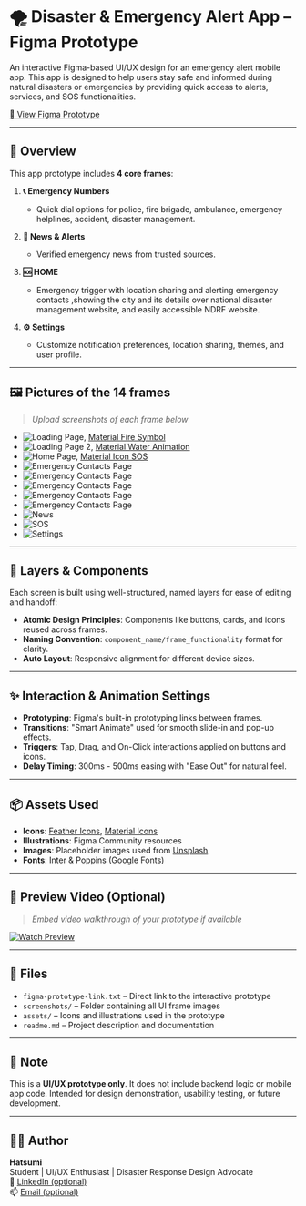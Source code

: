 # 🌪️ Disaster & Emergency Alert App – Figma Prototype

An interactive Figma-based UI/UX design for an emergency alert mobile app. This app is designed to help users stay safe and informed during natural disasters or emergencies by providing quick access to alerts, services, and SOS functionalities.

[🔗 View Figma Prototype](https://www.figma.com/proto/j5aybdWTlJxvEjUcNi6CzY/disaster-emergnecy-alert-app?node-id=17-2&p=f&t=9OpxzbLyXwe9rmUe-1&scaling=scale-down&content-scaling=responsive&page-id=0%3A1&starting-point-node-id=1%3A2&show-proto-sidebar=1)

---

## 🧭 Overview

This app prototype includes **4 core frames**:

1. **📞 Emergency Numbers**
   - Quick dial options for police, fire brigade, ambulance, emergency helplines, accident, disaster management.

2. **📰 News & Alerts**
   - Verified emergency news from trusted sources.

3. **🆘 HOME**
   - Emergency trigger with location sharing and alerting emergency contacts ,showing the city and its details over national disaster management website, and easily accessible NDRF website.

4. **⚙️ Settings**
   - Customize notification preferences, location sharing, themes, and user profile.

---

## 🖼️ Pictures of the 14 frames 

> _Upload screenshots of each frame below_
- ![Loading Page ](https://github.com/SakuraintheSkies/Disaster-and-Emergency-Alert-App/blob/300f03f271f30dfea099a888c80c7de8ef9202d8/Screenshot%202025-06-23%20010033.png), [Material Fire Symbol](https://github.com/SakuraintheSkies/Disaster-and-Emergency-Alert-App/blob/300f03f271f30dfea099a888c80c7de8ef9202d8/pixilart-drawing.png)
- ![Loading Page 2 ](https://github.com/SakuraintheSkies/Disaster-and-Emergency-Alert-App/blob/300f03f271f30dfea099a888c80c7de8ef9202d8/Screenshot%202025-06-23%20010038.png), [Material Water Animation](https://github.com/SakuraintheSkies/Disaster-and-Emergency-Alert-App/blob/300f03f271f30dfea099a888c80c7de8ef9202d8/water-pixilart.gif)
- ![Home Page ](https://github.com/SakuraintheSkies/Disaster-and-Emergency-Alert-App/blob/300f03f271f30dfea099a888c80c7de8ef9202d8/Screenshot%202025-06-23%20010051.png), [Material Icon SOS](https://github.com/SakuraintheSkies/Disaster-and-Emergency-Alert-App/blob/300f03f271f30dfea099a888c80c7de8ef9202d8/pixilart-drawing%20(1).png)
- ![Emergency Contacts Page ](path/to/public-services.png)
- ![Emergency Contacts Page ](path/to/public-services.png)
- ![Emergency Contacts Page ](path/to/public-services.png)
- ![Emergency Contacts Page ](path/to/public-services.png)
- ![Emergency Contacts Page ](path/to/public-services.png)
- ![News](path/to/news.png)
- ![SOS](path/to/sos.png)
- ![Settings](path/to/settings.png)

---

## 🧩 Layers & Components

Each screen is built using well-structured, named layers for ease of editing and handoff:

- **Atomic Design Principles**: Components like buttons, cards, and icons reused across frames.
- **Naming Convention**: `component_name/frame_functionality` format for clarity.
- **Auto Layout**: Responsive alignment for different device sizes.

---

## ✨ Interaction & Animation Settings

- **Prototyping**: Figma's built-in prototyping links between frames.
- **Transitions**: "Smart Animate" used for smooth slide-in and pop-up effects.
- **Triggers**: Tap, Drag, and On-Click interactions applied on buttons and icons.
- **Delay Timing**: 300ms - 500ms easing with "Ease Out" for natural feel.

---

## 📦 Assets Used

- **Icons**: [Feather Icons](https://feathericons.com/), [Material Icons](https://fonts.google.com/icons)
- **Illustrations**: Figma Community resources
- **Images**: Placeholder images used from [Unsplash](https://unsplash.com/)
- **Fonts**: Inter & Poppins (Google Fonts)

---

## 🎥 Preview Video (Optional)

> _Embed video walkthrough of your prototype if available_

[![Watch Preview](https://img.youtube.com/vi/your-video-id-here/0.jpg)](https://www.youtube.com/watch?v=your-video-id-here)

---

## 📁 Files

- `figma-prototype-link.txt` – Direct link to the interactive prototype  
- `screenshots/` – Folder containing all UI frame images  
- `assets/` – Icons and illustrations used in the prototype  
- `readme.md` – Project description and documentation  

---

## 📌 Note

This is a **UI/UX prototype only**. It does not include backend logic or mobile app code. Intended for design demonstration, usability testing, or future development.

---

## 👩‍💻 Author

**Hatsumi**  
Student | UI/UX Enthusiast | Disaster Response Design Advocate  
🔗 [LinkedIn (optional)](https://www.linkedin.com/)  
📫 [Email (optional)](mailto:your-email@example.com)
